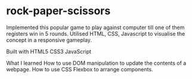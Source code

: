 # rock-paper-scissors
Implemented this popular game to play against computer till one of them registers win in 5 rounds.
Utilised HTML, CSS, Javascript to visualise the concept in a responsive gameplay.

Built with
HTML5
CSS3
JavaScript 

What I learned
How to use DOM manipulation to update the contents of a webpage.
How to use CSS Flexbox to arrange components.